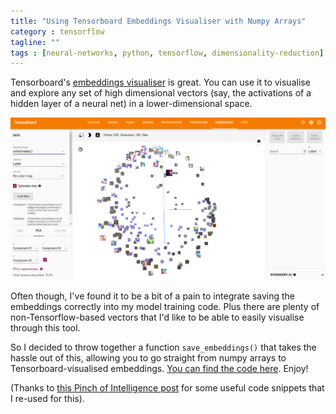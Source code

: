 ```yaml
---
title: "Using Tensorboard Embeddings Visualiser with Numpy Arrays"
category : tensorflow
tagline: ""
tags : [neural-networks, python, tensorflow, dimensionality-reduction]
---
```


Tensorboard's [embeddings visualiser](https://www.tensorflow.org/get_started/embedding_viz) is great. You can use it to visualise and explore any set of high dimensional vectors (say, the activations of a hidden layer of a neural net) in a lower-dimensional space.

![Tensorboard embedding visualiser in action](/images/embs/embeddings-visualiser.png)

Often though, I've found it to be a bit of a pain to integrate saving the embeddings correctly into my model training code. Plus there are plenty of non-Tensorflow-based vectors that I'd like to be able to easily visualise through this tool.

So I decided to throw together a function `save_embeddings()` that takes the hassle out of this, allowing you to go straight from numpy arrays to Tensorboard-visualised embeddings. [You can find the code here](https://github.com/nlml/np-to-tf-embeddings-visualiser). Enjoy!

(Thanks to [this Pinch of Intelligence post](http://www.pinchofintelligence.com/simple-introduction-to-tensorboard-embedding-visualisation/) for some useful code snippets that I re-used for this).